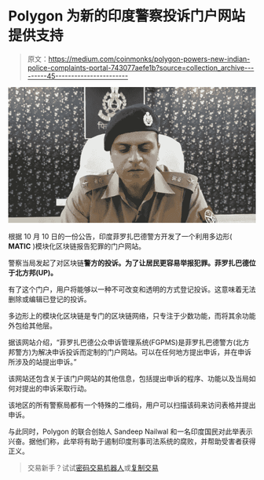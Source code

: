 # Polygon 为新的印度警察投诉门户网站提供支持

> 原文：<https://medium.com/coinmonks/polygon-powers-new-indian-police-complaints-portal-743077aefe1b?source=collection_archive---------45----------------------->

![](img/aaf81a1204a4d5d5238a959849fa21fc.png)

根据 10 月 10 日的一份公告，印度菲罗扎巴德警方开发了一个利用多边形( **MATIC** )模块化区块链报告犯罪的门户网站。

警察当局发起了对区块链**警方的投诉。为了让居民更容易举报犯罪。菲罗扎巴德位于北方邦(UP)。**

有了这个门户，用户将能够以一种不可改变和透明的方式登记投诉。这意味着无法删除或编辑已登记的投诉。

多边形上的模块化区块链是专门的区块链网络，只专注于少数功能，而将其余功能外包给其他层。

据该网站介绍，“菲罗扎巴德公众申诉管理系统(FGPMS)是菲罗扎巴德警方(北方邦警方)为解决申诉投诉而定制的门户网站。可以在任何地方提出申诉，并在申诉所涉及的站提出申诉。”

该网站还包含关于该门户网站的其他信息，包括提出申诉的程序、功能以及当局如何对提出的申诉采取行动。

该地区的所有警察局都有一个特殊的二维码，用户可以扫描该码来访问表格并提出申诉。

与此同时，Polygon 的联合创始人 Sandeep Nailwal 和一名印度国民对此举表示兴奋。据他们称，此举将有助于遏制印度刑事司法系统的腐败，并帮助受害者获得正义。

> 交易新手？试试[密码交易机器人](/coinmonks/crypto-trading-bot-c2ffce8acb2a)或[复制交易](/coinmonks/top-10-crypto-copy-trading-platforms-for-beginners-d0c37c7d698c)